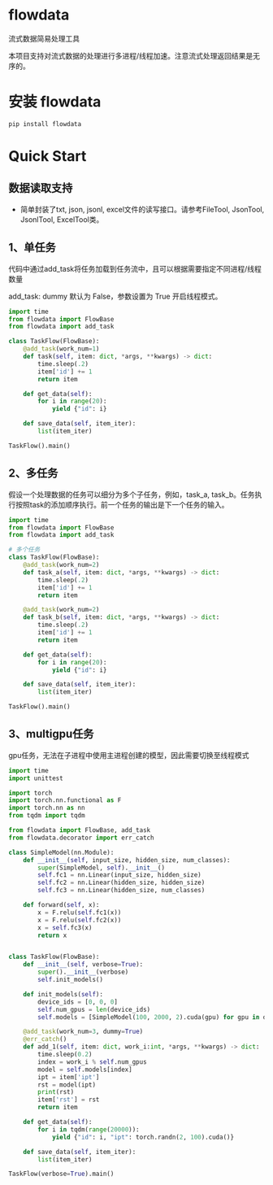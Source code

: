 # flowdata
流式数据简易处理工具

本项目支持对流式数据的处理进行多进程/线程加速。注意流式处理返回结果是无序的。


# 安装 flowdata

```
pip install flowdata
```


# Quick Start
## 数据读取支持
* 简单封装了txt, json, jsonl, excel文件的读写接口。请参考FileTool, JsonTool, JsonlTool, ExcelTool类。

## 1、单任务
代码中通过add_task将任务加载到任务流中，且可以根据需要指定不同进程/线程数量

add_task: dummy 默认为 False，参数设置为 True 开启线程模式。

```python
import time
from flowdata import FlowBase
from flowdata import add_task

class TaskFlow(FlowBase):
    @add_task(work_num=1)
    def task(self, item: dict, *args, **kwargs) -> dict:
        time.sleep(.2)
        item['id'] += 1
        return item

    def get_data(self):
        for i in range(20):
            yield {"id": i}

    def save_data(self, item_iter):
        list(item_iter)

TaskFlow().main()
```

## 2、多任务
假设一个处理数据的任务可以细分为多个子任务，例如，task_a, task_b。任务执行按照task的添加顺序执行。前一个任务的输出是下一个任务的输入。

```python
import time
from flowdata import FlowBase
from flowdata import add_task

# 多个任务
class TaskFlow(FlowBase):
    @add_task(work_num=2)
    def task_a(self, item: dict, *args, **kwargs) -> dict:
        time.sleep(.2)
        item['id'] += 1
        return item

    @add_task(work_num=2)
    def task_b(self, item: dict, *args, **kwargs) -> dict:
        time.sleep(.2)
        item['id'] += 1
        return item

    def get_data(self):
        for i in range(20):
            yield {"id": i}

    def save_data(self, item_iter):
        list(item_iter)

TaskFlow().main()
```

## 3、multigpu任务
gpu任务，无法在子进程中使用主进程创建的模型，因此需要切换至线程模式

```python
import time
import unittest

import torch
import torch.nn.functional as F
import torch.nn as nn
from tqdm import tqdm

from flowdata import FlowBase, add_task
from flowdata.decorator import err_catch

class SimpleModel(nn.Module):
    def __init__(self, input_size, hidden_size, num_classes):
        super(SimpleModel, self).__init__()
        self.fc1 = nn.Linear(input_size, hidden_size)
        self.fc2 = nn.Linear(hidden_size, hidden_size)
        self.fc3 = nn.Linear(hidden_size, num_classes)

    def forward(self, x):
        x = F.relu(self.fc1(x))
        x = F.relu(self.fc2(x))
        x = self.fc3(x)
        return x


class TaskFlow(FlowBase):
    def __init__(self, verbose=True):
        super().__init__(verbose)
        self.init_models()

    def init_models(self):
        device_ids = [0, 0, 0]
        self.num_gpus = len(device_ids)
        self.models = [SimpleModel(100, 2000, 2).cuda(gpu) for gpu in device_ids]

    @add_task(work_num=3, dummy=True)
    @err_catch()
    def add_1(self, item: dict, work_i:int, *args, **kwargs) -> dict:
        time.sleep(0.2)
        index = work_i % self.num_gpus
        model = self.models[index]
        ipt = item['ipt']
        rst = model(ipt)
        print(rst)
        item['rst'] = rst
        return item

    def get_data(self):
        for i in tqdm(range(20000)):
            yield {"id": i, "ipt": torch.randn(2, 100).cuda()}

    def save_data(self, item_iter):
        list(item_iter)

TaskFlow(verbose=True).main()
```
